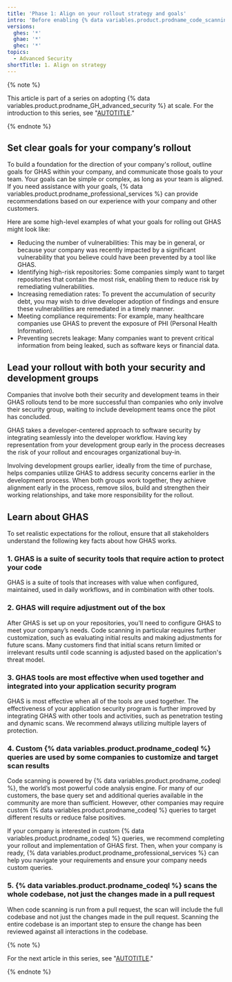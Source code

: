 ```yaml
---
title: 'Phase 1: Align on your rollout strategy and goals'
intro: 'Before enabling {% data variables.product.prodname_code_scanning %} and {% data variables.product.prodname_secret_scanning %}, plan how GHAS should be rolled out across your enterprise.'
versions:
  ghes: '*'
  ghae: '*'
  ghec: '*'
topics:
  - Advanced Security
shortTitle: 1. Align on strategy
---
```


{% note %}

This article is part of a series on adopting {% data variables.product.prodname_GH_advanced_security %} at scale. For the introduction to this series, see "[AUTOTITLE](/code-security/adopting-github-advanced-security-at-scale/introduction-to-adopting-github-advanced-security-at-scale)."

{% endnote %}

## Set clear goals for your company’s rollout

To build a foundation for the direction of your company's rollout, outline goals for GHAS within your company, and communicate those goals to your team. Your goals can be simple or complex, as long as your team is aligned. If you need assistance with your goals, {% data variables.product.prodname_professional_services %} can provide recommendations based on our experience with your company and other customers.

Here are some high-level examples of what your goals for rolling out GHAS might look like:

- Reducing the number of vulnerabilities: This may be in general, or because your company was recently impacted by a significant vulnerability that you believe could have been prevented by a tool like GHAS.
- Identifying high-risk repositories: Some companies simply want to target repositories that contain the most risk, enabling them to reduce risk by remediating vulnerabilities.
- Increasing remediation rates: To prevent the accumulation of security debt, you may wish to drive developer adoption of findings and ensure these vulnerabilities are remediated in a timely manner.
- Meeting compliance requirements: For example, many healthcare companies use GHAS to prevent the exposure of PHI (Personal Health Information).
- Preventing secrets leakage: Many companies want to prevent critical information from being leaked, such as software keys or financial data.

## Lead your rollout with both your security and development groups

Companies that involve both their security and development teams in their GHAS rollouts tend to be more successful than companies who only involve their security group, waiting to include development teams once the pilot has concluded.

GHAS takes a developer-centered approach to software security by integrating seamlessly into the developer workflow. Having key representation from your development group early in the process decreases the risk of your rollout and encourages organizational buy-in.

Involving development groups earlier, ideally from the time of purchase, helps companies utilize GHAS to address security concerns earlier in the development process. When both groups work together, they achieve alignment early in the process, remove silos, build and strengthen their working relationships, and take more responsibility for the rollout.

## Learn about GHAS

To set realistic expectations for the rollout, ensure that all stakeholders understand the following key facts about how GHAS works.

### 1. GHAS is a suite of security tools that require action to protect your code

GHAS is a suite of tools that increases with value when configured, maintained, used in daily workflows, and in combination with other tools.

### 2. GHAS will require adjustment out of the box

After GHAS is set up on your repositories, you'll need to configure GHAS to meet your company’s needs. Code scanning in particular requires further customization, such as evaluating initial results and making adjustments for future scans. Many customers find that initial scans return limited or irrelevant results until code scanning is adjusted based on the application's threat model.

### 3. GHAS tools are most effective when used together and integrated into your application security program

GHAS is most effective when all of the tools are used together. The effectiveness of your application security program is further improved by integrating GHAS with other tools and activities, such as penetration testing and dynamic scans. We recommend always utilizing multiple layers of protection.

### 4. Custom {% data variables.product.prodname_codeql %} queries are used by some companies to customize and target scan results

Code scanning is powered by {% data variables.product.prodname_codeql %}, the world’s most powerful code analysis engine. For many of our customers, the base query set and additional queries available in the community are more than sufficient. However, other companies may require custom {% data variables.product.prodname_codeql %} queries to target different results or reduce false positives.

If your company is interested in custom {% data variables.product.prodname_codeql %} queries, we recommend completing your rollout and implementation of GHAS first. Then, when your company is ready, {% data variables.product.prodname_professional_services %} can help you navigate your requirements and ensure your company needs custom queries.

### 5. {% data variables.product.prodname_codeql %} scans the whole codebase, not just the changes made in a pull request

When code scanning is run from a pull request, the scan will include the full codebase and not just the changes made in the pull request. Scanning the entire codebase is an important step to ensure the change has been reviewed against all interactions in the codebase.

{% note %}

For the next article in this series, see "[AUTOTITLE](/code-security/adopting-github-advanced-security-at-scale/phase-2-preparing-to-enable-at-scale)."

{% endnote %}
